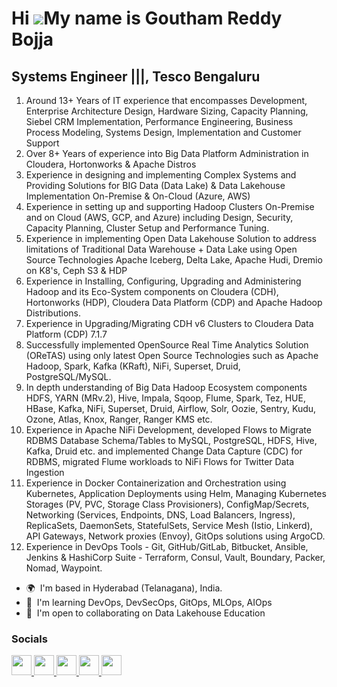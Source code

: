 Hi ![]([https://user-images.githubusercontent.com/18350557/176309783-0785949b-9127-417c-8b55-ab5a4333674e.gif](https://avatars.githubusercontent.com/u/135502374?v=4))My name is Goutham Reddy Bojja
===================================================================================================================================

Systems Engineer |||, Tesco Bengaluru
------------------------------------
1. Around 13+ Years of IT experience that encompasses Development, Enterprise Architecture Design, Hardware Sizing, Capacity Planning, Siebel CRM Implementation, Performance Engineering, Business Process Modeling, Systems Design, Implementation and Customer Support
2. Over 8+ Years of experience into Big Data Platform Administration in Cloudera, Hortonworks & Apache Distros
3. Experience in designing and implementing Complex Systems and Providing Solutions for BIG Data (Data Lake) & Data Lakehouse Implementation On-Premise & On-Cloud (Azure, AWS)
4. Experience in setting up and supporting Hadoop Clusters On-Premise and on Cloud (AWS, GCP, and Azure) including Design, Security, Capacity Planning, Cluster Setup and Performance Tuning.
5. Experience in implementing Open Data Lakehouse Solution to address limitations of Traditional Data Warehouse + Data Lake using Open Source Technologies Apache Iceberg, Delta Lake, Apache Hudi, Dremio on K8's, Ceph S3 & HDP
6. Experience in Installing, Configuring, Upgrading and Administering Hadoop and its Eco-System components on Cloudera (CDH), Hortonworks (HDP), Cloudera Data Platform (CDP) and Apache Hadoop Distributions.
7. Experience in Upgrading/Migrating CDH v6 Clusters to Cloudera Data Platform (CDP) 7.1.7
8. Successfully implemented OpenSource Real Time Analytics Solution (OReTAS) using only latest Open Source Technologies such as Apache Hadoop, Spark, Kafka (KRaft), NiFi, Superset, Druid, PostgreSQL/MySQL.
9. In depth understanding of Big Data Hadoop Ecosystem components HDFS, YARN (MRv.2), Hive, Impala, Sqoop, Flume, Spark, Tez, HUE, HBase, Kafka, NiFi, Superset, Druid, Airflow, Solr, Oozie, Sentry, Kudu, Ozone, Atlas, Knox, Ranger, Ranger KMS etc.
10. Experience in Apache NiFi Development, developed Flows to Migrate RDBMS Database Schema/Tables to MySQL, PostgreSQL, HDFS, Hive, Kafka, Druid etc. and implemented Change Data Capture (CDC) for RDBMS, migrated Flume workloads to NiFi Flows for Twitter Data Ingestion
11. Experience in Docker Containerization and Orchestration using Kubernetes, Application Deployments using Helm, Managing Kubernetes Storages (PV, PVC, Storage Class Provisioners), ConfigMap/Secrets, Networking (Services, Endpoints, DNS, Load Balancers, Ingress), ReplicaSets, DaemonSets, StatefulSets, Service Mesh (Istio, Linkerd), API Gateways, Network proxies (Envoy), GitOps solutions using ArgoCD.
12. Experience in DevOps Tools - Git, GitHub/GitLab, Bitbucket, Ansible, Jenkins & HashiCorp Suite - Terraform, Consul, Vault, Boundary, Packer, Nomad, Waypoint.

* 🌍  I'm based in Hyderabad (Telanagana), India.
* 🧠  I'm learning DevOps, DevSecOps, GitOps, MLOps, AIOps
* 🤝  I'm open to collaborating on Data Lakehouse Education

### Socials

<p align="left"> <a href="https://www.facebook.com/goutham.bojja" target="_blank" rel="noreferrer"> <picture> <source media="(prefers-color-scheme: dark)" srcset="https://raw.githubusercontent.com/danielcranney/readme-generator/main/public/icons/socials/facebook-dark.svg" /> <source media="(prefers-color-scheme: light)" srcset="https://raw.githubusercontent.com/danielcranney/readme-generator/main/public/icons/socials/facebook.svg" /> <img src="https://raw.githubusercontent.com/danielcranney/readme-generator/main/public/icons/socials/facebook.svg" width="32" height="32" /> </picture> </a> <a href="https://www.github.com/gouthambojjadevops" target="_blank" rel="noreferrer"> <picture> <source media="(prefers-color-scheme: dark)" srcset="https://raw.githubusercontent.com/danielcranney/readme-generator/main/public/icons/socials/github-dark.svg" /> <source media="(prefers-color-scheme: light)" srcset="https://raw.githubusercontent.com/danielcranney/readme-generator/main/public/icons/socials/github.svg" /> <img src="https://raw.githubusercontent.com/danielcranney/readme-generator/main/public/icons/socials/github.svg" width="32" height="32" /> </picture> </a> <a href="http://www.instagram.com/goutham.bojja" target="_blank" rel="noreferrer"> <picture> <source media="(prefers-color-scheme: dark)" srcset="https://raw.githubusercontent.com/danielcranney/readme-generator/main/public/icons/socials/instagram-dark.svg" /> <source media="(prefers-color-scheme: light)" srcset="https://raw.githubusercontent.com/danielcranney/readme-generator/main/public/icons/socials/instagram.svg" /> <img src="https://raw.githubusercontent.com/danielcranney/readme-generator/main/public/icons/socials/instagram.svg" width="32" height="32" /> </picture> </a> <a href="https://www.linkedin.com/in/gouthamreddybojja" target="_blank" rel="noreferrer"> <picture> <source media="(prefers-color-scheme: dark)" srcset="https://raw.githubusercontent.com/danielcranney/readme-generator/main/public/icons/socials/linkedin-dark.svg" /> <source media="(prefers-color-scheme: light)" srcset="https://raw.githubusercontent.com/danielcranney/readme-generator/main/public/icons/socials/linkedin.svg" /> <img src="https://raw.githubusercontent.com/danielcranney/readme-generator/main/public/icons/socials/linkedin.svg" width="32" height="32" /> </picture> </a> <a href="https://www.youtube.com/@gouthamreddybojja" target="_blank" rel="noreferrer"> <picture> <source media="(prefers-color-scheme: dark)" srcset="https://raw.githubusercontent.com/danielcranney/readme-generator/main/public/icons/socials/youtube-dark.svg" /> <source media="(prefers-color-scheme: light)" srcset="https://raw.githubusercontent.com/danielcranney/readme-generator/main/public/icons/socials/youtube.svg" /> <img src="https://raw.githubusercontent.com/danielcranney/readme-generator/main/public/icons/socials/youtube.svg" width="32" height="32" /> </picture> </a> </p>

